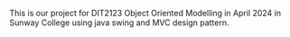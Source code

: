 This is our project for DIT2123 Object Oriented Modelling in April 2024 in Sunway College using java swing and MVC design pattern.

